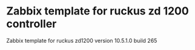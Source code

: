 # Zabbix template for ruckus zd 1200 controller
Zabbix template for ruckus zd1200 version 10.5.1.0 build 265

